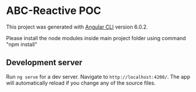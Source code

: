 # ABC-Reactive POC

This project was generated with [Angular CLI](https://github.com/angular/angular-cli) version 6.0.2.

Please install the node modules inside main project folder using command "npm install"



## Development server

Run `ng serve` for a dev server. Navigate to `http://localhost:4200/`. The app will automatically reload if you change any of the source files.

